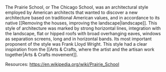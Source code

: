 ---
---

The Prairie School, or The Chicago School, was an architectural style employed by American architects that wanted to discover a new architecture based on traditional American values, and in accordance to its native [[Removing the houses, improving the landscape|landscape]]. This style of architecture was marked by strong horizontal lines, integration with the landscape, flat or hipped roofs with broad overhanging eaves, windows as separation screens, long and in horizontal bands. Its most important proponent of the style was Frank Lloyd Wright. This style had a clear inspiration from the [[Arts & Crafts, where the artist and the artisan work together|Arts & Crafts movement]].

Resources: https://en.wikipedia.org/wiki/Prairie_School